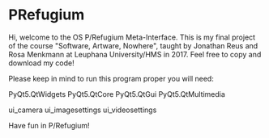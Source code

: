 # PRefugium

Hi,
welcome to the OS P/Refugium Meta-Interface.
This is my final project of the course "Software, Artware, Nowhere", 
taught by Jonathan Reus and Rosa Menkmann at Leuphana University/HMS in 2017. 
Feel free to copy and download my code!

Please keep in mind to run this program proper you will need:

PyQt5.QtWidgets 
PyQt5.QtCore 
PyQt5.QtGui 
PyQt5.QtMultimedia 

    
ui_camera 
ui_imagesettings 
ui_videosettings 

Have fun in P/Refugium!
